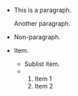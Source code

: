 *   This is a paragraph.

    Another paragraph.

* Non-paragraph.

*   Item.

    * Sublist item.
    *    1. Item 1
         2. Item 2

